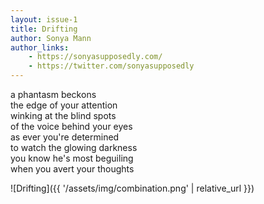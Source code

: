 ```yaml
---
layout: issue-1
title: Drifting
author: Sonya Mann
author_links:
    - https://sonyasupposedly.com/
    - https://twitter.com/sonyasupposedly
---
```


a phantasm beckons<br/>
the edge of your attention<br/>
winking at the blind spots<br/>
of the voice behind your eyes<br/>
as ever you're determined<br/>
to watch the glowing darkness<br/>
you know he's most beguiling<br/>
when you avert your thoughts


![Drifting]({{ '/assets/img/combination.png' | relative_url }})